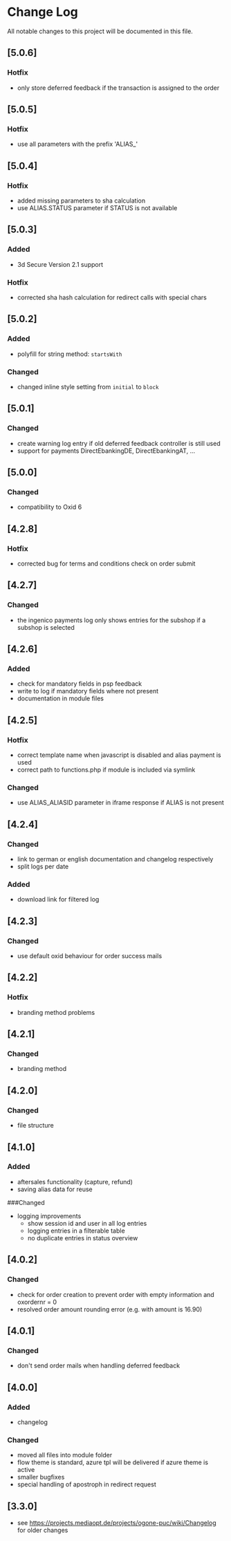 # Change Log

All notable changes to this project will be documented in this file.

## [5.0.6]
### Hotfix
- only store deferred feedback if the transaction is assigned to the order

## [5.0.5]
### Hotfix
- use all parameters with the prefix 'ALIAS_'

## [5.0.4]
### Hotfix
- added missing parameters to sha calculation
- use ALIAS.STATUS parameter if STATUS is not available

## [5.0.3]
### Added
- 3d Secure Version 2.1 support
### Hotfix
- corrected sha hash calculation for redirect calls with special chars

## [5.0.2]  
### Added
- polyfill for string method: `startsWith`  
### Changed
- changed inline style setting from `initial` to `block`


## [5.0.1]
### Changed
- create warning log entry if old deferred feedback controller is still used
- support for payments DirectEbankingDE, DirectEbankingAT, ...

## [5.0.0]
### Changed
- compatibility to Oxid 6

## [4.2.8]
### Hotfix
- corrected bug for terms and conditions check on order submit

## [4.2.7]
### Changed
- the ingenico payments log only shows entries for the subshop if a subshop is selected

## [4.2.6]
### Added
- check for mandatory fields in psp feedback
- write to log if mandatory fields where not present
- documentation in module files

## [4.2.5]
### Hotfix
- correct template name when javascript is disabled and alias payment is used
- correct path to functions.php if module is included via symlink

### Changed
- use ALIAS_ALIASID parameter in iframe response if ALIAS is not present

## [4.2.4]
### Changed
- link to german or english documentation and changelog respectively
- split logs per date

### Added
- download link for filtered log

## [4.2.3]
### Changed
- use default oxid behaviour for order success mails

## [4.2.2]
### Hotfix
- branding method problems

## [4.2.1]
### Changed
- branding method

## [4.2.0]
### Changed
- file structure

## [4.1.0]
### Added
- aftersales functionality (capture, refund)
- saving alias data for reuse

###Changed
- logging improvements
    - show session id and user in all log entries
    - logging entries in a filterable table
    - no duplicate entries in status overview

## [4.0.2]
### Changed
- check for order creation to prevent order with empty information and oxordernr = 0
- resolved order amount rounding error (e.g. with amount is 16.90)

## [4.0.1]
### Changed
- don't send order mails when handling deferred feedback

## [4.0.0]
### Added
- changelog

### Changed
- moved all files into module folder
- flow theme is standard, azure tpl will be delivered if azure theme is active
- smaller bugfixes
- special handling of apostroph in redirect request

## [3.3.0]
- see https://projects.mediaopt.de/projects/ogone-puc/wiki/Changelog for older changes
